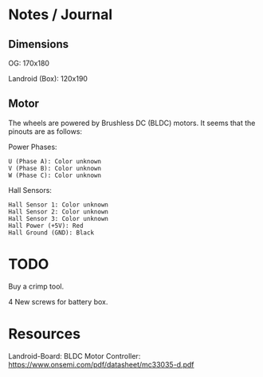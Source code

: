 # Notes / Journal

## Dimensions
OG: 170x180

Landroid (Box): 120x190

## Motor
The wheels are powered by Brushless DC (BLDC) motors. It seems that the pinouts are as follows:

Power Phases:

    U (Phase A): Color unknown
    V (Phase B): Color unknown
    W (Phase C): Color unknown

Hall Sensors:

    Hall Sensor 1: Color unknown
    Hall Sensor 2: Color unknown
    Hall Sensor 3: Color unknown
    Hall Power (+5V): Red
    Hall Ground (GND): Black


# TODO

Buy a crimp tool.

4 New screws for battery box.

# Resources
Landroid-Board: BLDC Motor Controller: https://www.onsemi.com/pdf/datasheet/mc33035-d.pdf
